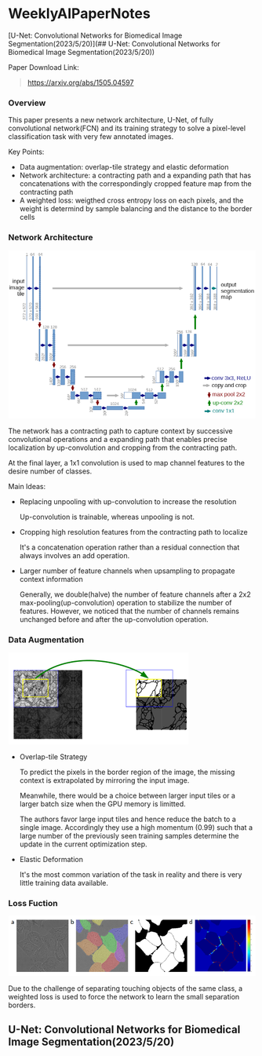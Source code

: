 # WeeklyAIPaperNotes

[U-Net: Convolutional Networks for Biomedical Image Segmentation(2023/5/20)](## U-Net: Convolutional Networks for Biomedical Image Segmentation(2023/5/20))



Paper Download Link:

> https://arxiv.org/abs/1505.04597

### Overview

This paper presents a new network architecture, U-Net, of fully convolutional network(FCN) and its training strategy to solve a pixel-level classification task with very few annotated images.

Key Points:

+ Data augmentation: overlap-tile strategy  and elastic deformation
+ Network architecture: a contracting path and a expanding path that has concatenations with the correspondingly cropped feature map from the contracting path
+ A weighted loss: weigthed cross entropy loss on each pixels, and the weight is determind by sample balancing and the distance to the border cells

### Network Architecture

<img src=".\images\image-20230520145130450.png" alt="image-20230520145130450" style="zoom:67%;" />



The network has a contracting path to capture context by successive convolutional operations and a expanding path that enables precise localization by up-convolution and cropping from the contracting path.

At the final layer, a 1x1 convolution is used to map channel features to the desire number of classes.

Main Ideas:

+ Replacing unpooling with up-convolution to increase the resolution

  Up-convolution is trainable, whereas unpooling is not.

+ Cropping high resolution features from the contracting path to localize

  It's a concatenation operation rather than a residual connection that always involves an add operation.

+ Larger number of feature channels when upsampling to propagate context information

  Generally, we double(halve) the number of feature channels after a 2x2 max-pooling(up-convolution) operation to stabilize the number of features. However, we noticed that the number of channels remains unchanged before and after the up-convolution operation. 

### Data Augmentation

<img src=".\images\image-20230520171749916.png" alt="image-20230520171749916" style="zoom:50%;" />

+ Overlap-tile Strategy

  To predict the pixels in the border region of the image, the missing context is extrapolated by mirroring the input image. 

  Meanwhile, there would be a choice between larger input tiles or a larger batch size when the GPU memory is limitted.

  The authors favor large input tiles and hence reduce the batch to a single image. Accordingly they use a high momentum (0.99) such that a large number of the previously seen training samples determine the update in the current optimization step.  

+ Elastic Deformation

  It's the most common variation of the task in reality and there is very little training data available.

### Loss Fuction

<img src=".\images\image-20230520174104573.png" alt="image-20230520174104573" style="zoom:67%;" />

Due to the challenge of separating touching objects of the same class, a weighted loss is used to force the network to learn the small separation borders.  

## U-Net: Convolutional Networks for Biomedical Image Segmentation(2023/5/20)













